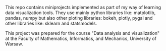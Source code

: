 This repo contains miniprojects implemented as part of my way of learning data visualization tools. They use mainly python libraries like: matplotlib, pandas, numpy but also other ploting libraries: bokeh, plotly, pygal and other libraries like: sklearn and statsmodels.


This project was prepared for the course "Data analysis and visualization"
at the Faculty of Mathematics, Informatics, and Mechanics, University of Warsaw.
